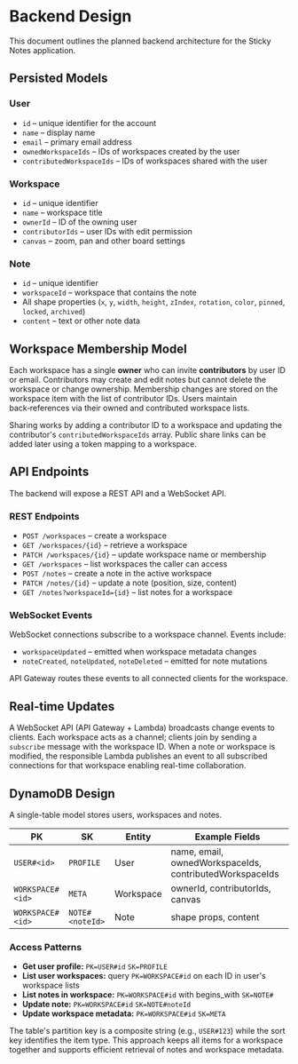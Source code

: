 # Backend Design

This document outlines the planned backend architecture for the Sticky Notes application.

## Persisted Models

### User
- `id` – unique identifier for the account
- `name` – display name
- `email` – primary email address
- `ownedWorkspaceIds` – IDs of workspaces created by the user
- `contributedWorkspaceIds` – IDs of workspaces shared with the user

### Workspace
- `id` – unique identifier
- `name` – workspace title
- `ownerId` – ID of the owning user
- `contributorIds` – user IDs with edit permission
- `canvas` – zoom, pan and other board settings

### Note
- `id` – unique identifier
- `workspaceId` – workspace that contains the note
- All shape properties (`x`, `y`, `width`, `height`, `zIndex`, `rotation`, `color`, `pinned`, `locked`, `archived`)
- `content` – text or other note data

## Workspace Membership Model

Each workspace has a single **owner** who can invite **contributors** by user ID or email. Contributors may create and edit notes but cannot delete the workspace or change ownership. Membership changes are stored on the workspace item with the list of contributor IDs. Users maintain back‑references via their owned and contributed workspace lists.

Sharing works by adding a contributor ID to a workspace and updating the contributor's `contributedWorkspaceIds` array. Public share links can be added later using a token mapping to a workspace.

## API Endpoints

The backend will expose a REST API and a WebSocket API.

### REST Endpoints
- `POST /workspaces` – create a workspace
- `GET /workspaces/{id}` – retrieve a workspace
- `PATCH /workspaces/{id}` – update workspace name or membership
- `GET /workspaces` – list workspaces the caller can access
- `POST /notes` – create a note in the active workspace
- `PATCH /notes/{id}` – update a note (position, size, content)
- `GET /notes?workspaceId={id}` – list notes for a workspace

### WebSocket Events
WebSocket connections subscribe to a workspace channel. Events include:
- `workspaceUpdated` – emitted when workspace metadata changes
- `noteCreated`, `noteUpdated`, `noteDeleted` – emitted for note mutations

API Gateway routes these events to all connected clients for the workspace.

## Real-time Updates

A WebSocket API (API Gateway + Lambda) broadcasts change events to clients. Each workspace acts as a channel; clients join by sending a `subscribe` message with the workspace ID. When a note or workspace is modified, the responsible Lambda publishes an event to all subscribed connections for that workspace enabling real-time collaboration.

## DynamoDB Design

A single-table model stores users, workspaces and notes.

| PK | SK | Entity | Example Fields |
|----|----|--------|----------------|
| `USER#<id>` | `PROFILE` | User | name, email, ownedWorkspaceIds, contributedWorkspaceIds |
| `WORKSPACE#<id>` | `META` | Workspace | ownerId, contributorIds, canvas |
| `WORKSPACE#<id>` | `NOTE#<noteId>` | Note | shape props, content |

### Access Patterns
- **Get user profile:** `PK=USER#id` `SK=PROFILE`
- **List user workspaces:** query `PK=WORKSPACE#id` on each ID in user's workspace lists
- **List notes in workspace:** `PK=WORKSPACE#id` with begins_with `SK=NOTE#`
- **Update note:** `PK=WORKSPACE#id` `SK=NOTE#noteId`
- **Update workspace metadata:** `PK=WORKSPACE#id` `SK=META`

The table's partition key is a composite string (e.g., `USER#123`) while the sort key identifies the item type. This approach keeps all items for a workspace together and supports efficient retrieval of notes and workspace metadata.
